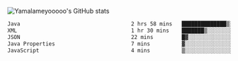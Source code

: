 ![Yamalameyooooo's GitHub stats](https://github-readme-stats.vercel.app/api?username=yamalameyooooo&theme=transparent&show_icons=true\&show=reviews,discussions_started,discussions_answered,prs_merged,prs_merged_percentage)

<!--START_SECTION:waka-->

```txt
Java                                   2 hrs 58 mins   ██████████████▒░░░░░░░░░░   57.61 %
XML                                    1 hr 30 mins    ███████▒░░░░░░░░░░░░░░░░░   29.24 %
JSON                                   22 mins         █▓░░░░░░░░░░░░░░░░░░░░░░░   07.30 %
Java Properties                        7 mins          ▓░░░░░░░░░░░░░░░░░░░░░░░░   02.29 %
JavaScript                             4 mins          ▒░░░░░░░░░░░░░░░░░░░░░░░░   01.46 %
```

<!--END_SECTION:waka-->
